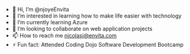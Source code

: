 - 👋 Hi, I’m @njoyeEnvita
- 👀 I’m interested in learning how to make life easier with technology
- 🌱 I’m currently learning Azure
- 💞️ I’m looking to collaborate on web application projects
- 📫 How to reach me nicolasj@envita.com
- ⚡ Fun fact: Attended Coding Dojo Software Development Bootcamp

<!---
njoyeEnvita/njoyeEnvita is a ✨ special ✨ repository because its `README.md` (this file) appears on your GitHub profile.
You can click the Preview link to take a look at your changes.
--->
